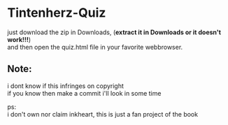 # Tintenherz-Quiz

just download the zip in Downloads, (<strong>extract it in Downloads or it doesn't work!!!</strong>)<br>
and then open the quiz.html file in your favorite webbrowser.

## Note:
i dont know if this infringes on copyright <br>
if you know then make a commit i'll look in some time



ps:<br>
i don't own nor claim inkheart, this is just a fan project of the book
